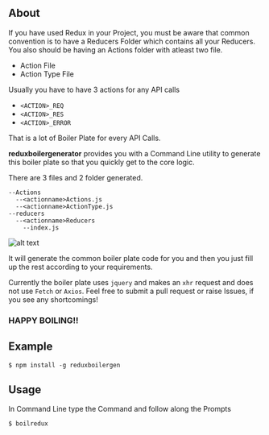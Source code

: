 ## About


If you have used Redux in your Project, you must be aware that common convention is
to have a Reducers Folder which contains all your Reducers.
You also should be having an Actions folder with atleast two file.

* Action File
* Action Type File

Usually you have to have 3 actions for any API calls

* `<ACTION>_REQ`
* `<ACTION>_RES`
* `<ACTION>_ERROR`

That is a lot of Boiler Plate for every API Calls.

**reduxboilergenerator** provides you with a Command Line utility to generate this boiler plate so that you quickly get to the core logic.

There are 3 files and 2 folder generated.

```
--Actions
  --<actionname>Actions.js
  --<actionname>ActionType.js
--reducers
  --<actionname>Reducers
    --index.js
```

![alt text](https://www.dropbox.com/s/hpnq27rv47m1eh6/reduxboiler.gif?dl=0)

It will generate the common boiler plate code for you and then you just fill up the rest according to your 
requirements.

Currently the boiler plate uses `jquery` and makes an `xhr` request and does not use `Fetch` or `Axios`.
Feel free to submit a pull request or raise Issues, if you see any shortcomings!

### HAPPY BOILING!!

## Example

```
$ npm install -g reduxboilergen
```

## Usage

In Command Line type the Command and follow along the Prompts

```
$ boilredux
```
